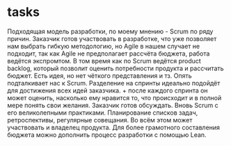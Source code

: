 # tasks
Подходящая модель разработки, по моему мнению - Scrum по ряду причин.
Заказчик готов участвовать в разработке, что уже позволяет нам выбрать гибкую методологию, но Agile в нашем случает не подходит, так как Agile не предполагает рассчёта бюджета, работа ведётся экспромтом. В том время как по Scrum ведётся product backlog, который позволит оценить потребности продукта и рассчитать бюджет.
Есть идея, но нет чёткого представления и тз. Опять подталкивает нас к Scrum. Разделение на спринты идеально подойдёт для достижения всех идей заказчика. + после каждого спринта он может оценить, насколько ему нравится то, что происходит и в полной мере понять свои желания.
Заказчик готов обсуждать. Вновь Scrum с его великолепными практиками. Планирование списков задач, ретроспективы, регулярные совещания. Во всём этом может участвовать и владелец продукта.
Для более грамотного составления бюджета можно дополнить процесс разработки с помощью Lean.
